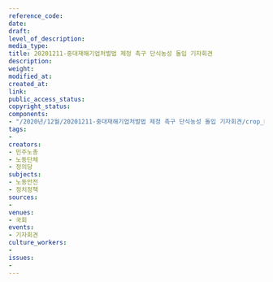 ```yaml
---
reference_code: 
date: 
draft: 
level_of_description: 
media_type: 
title: 20201211-중대재해기업처벌법 제정 촉구 단식농성 돌입 기자회견
description: 
weight: 
modified_at: 
created_at: 
link: 
public_access_status: 
copyright_status: 
components:
- "/2020년/12월/20201211-중대재해기업처벌법 제정 촉구 단식농성 돌입 기자회견/crop_PIG4968.jpg"
tags:
- 
creators:
- 민주노총
- 노동단체
- 정의당
subjects:
- 노동안전
- 정치정책
sources:
- 
venues:
- 국회
events:
- 기자회견
culture_workers:
- 
issues:
- 
---
```

